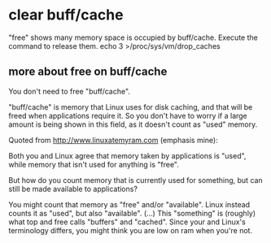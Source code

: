 # clear buff/cache 
"free" shows many memory space is occupied by buff/cache. Execute the command to release them.
echo 3 >/proc/sys/vm/drop_caches 

## more about free on buff/cache
You don't need to free "buff/cache".

"buff/cache" is memory that Linux uses for disk caching, and that will be freed when applications require it. So you don't have to worry if a large amount is being shown in this field, as it doesn't count as "used" memory.

Quoted from http://www.linuxatemyram.com (emphasis mine):

Both you and Linux agree that memory taken by applications is "used", while memory that isn't used for anything is "free".

But how do you count memory that is currently used for something, but can still be made available to applications?

You might count that memory as "free" and/or "available". Linux instead counts it as "used", but also "available". (...) This "something" is (roughly) what top and free calls "buffers" and "cached". Since your and Linux's terminology differs, you might think you are low on ram when you're not.

